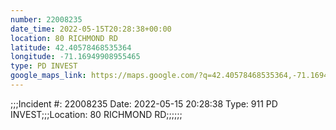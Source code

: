 ```yaml
---
number: 22008235
date_time: 2022-05-15T20:28:38+00:00
location: 80 RICHMOND RD
latitude: 42.40578468535364
longitude: -71.16949908955465
type: PD INVEST
google_maps_link: https://maps.google.com/?q=42.40578468535364,-71.16949908955465
---
```


;;;Incident #: 22008235   Date: 2022-05-15 20:28:38   Type: 911 PD INVEST;;;Location: 80 RICHMOND RD;;;;;;

